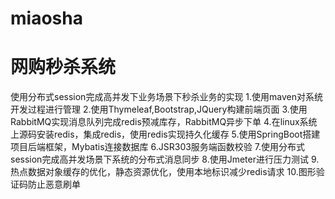 # miaosha
# 网购秒杀系统
使用分布式session完成高并发下业务场景下秒杀业务的实现
1.使用maven对系统开发过程进行管理
2.使用Thymeleaf,Bootstrap,JQuery构建前端页面
3.使用RabbitMQ实现消息队列完成redis预减库存，RabbitMQ异步下单
4.在linux系统上源码安装redis，集成redis，使用redis实现持久化缓存
5.使用SpringBoot搭建项目后端框架，Mybatis连接数据库
6.JSR303服务端函数校验
7.使用分布式session完成高并发场景下系统的分布式消息同步
8.使用Jmeter进行压力测试
9.热点数据对象缓存的优化，静态资源优化，使用本地标识减少redis请求
10.图形验证码防止恶意刷单
